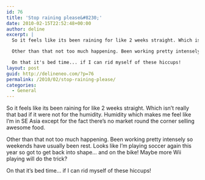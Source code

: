 ```yaml
---
id: 76
title: 'Stop raining please&#8230;'
date: 2010-02-15T22:52:48+00:00
author: deline
excerpt: |
  So it feels like its been raining for like 2 weeks straight. Which isn't really that bad if it were not for the humidity. Humidity which makes me feel like I'm in SE Asia except for the fact there's no market round the corner selling awesome food.

  Other than that not too much happening. Been working pretty intensely so weekends have usually been rest. Looks like I'm playing soccer again this year so got to get back into shape... and on the bike! Maybe more Wii playing will do the trick?

  On that it's bed time... if I can rid myself of these hiccups!
layout: post
guid: http://delineneo.com/?p=76
permalink: /2010/02/stop-raining-please/
categories:
  - General
---
```

So it feels like its been raining for like 2 weeks straight. Which isn&#8217;t really that bad if it were not for the humidity. Humidity which makes me feel like I&#8217;m in SE Asia except for the fact there&#8217;s no market round the corner selling awesome food.

Other than that not too much happening. Been working pretty intensely so weekends have usually been rest. Looks like I&#8217;m playing soccer again this year so got to get back into shape&#8230; and on the bike! Maybe more Wii playing will do the trick?

On that it&#8217;s bed time&#8230; if I can rid myself of these hiccups!
